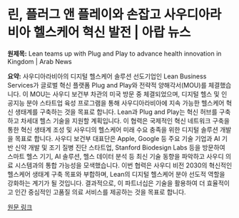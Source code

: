 # 린, 플러그 앤 플레이와 손잡고 사우디아라비아 헬스케어 혁신 발전 | 아랍 뉴스

**원제목:** Lean teams up with Plug and Play to advance health innovation in Kingdom | Arab News

**요약:** 사우디아라비아의 디지털 헬스케어 솔루션 선도기업인 Lean Business Services가 글로벌 혁신 플랫폼 Plug and Play와 전략적 양해각서(MOU)를 체결했습니다.  이 MOU는 사우디 보건부 차관의 미국 방문 중 체결되었으며, 디지털 헬스 및 인공지능 분야 스타트업 육성 프로그램을 통해 사우디아라비아에 지속 가능한 헬스케어 혁신 생태계를 구축하는 것을 목표로 합니다.  Lean과 Plug and Play는 혁신 허브를 구축하고 차세대 헬스 기술을 지원할 계획입니다.  이 협력은 국제적인 혁신 네트워크 구축을 통한 혁신 생태계 조성 및  사우디의 헬스케어 미래 수요 충족을 위한 디지털 솔루션 개발을 목표로 합니다.  사우디 보건부 대표단은 Apple, Google 등 주요 기술 기업과 AI 기반 신약 개발 및 조기 질병 진단 스타트업, Stanford Biodesign Labs 등을 방문하여  스마트 헬스 기기, AI 솔루션, 헬스 데이터 분석 등 최신 기술 동향을 파악하고 사우디 의료 시스템과의 통합 가능성을 모색했습니다.  이번 협력은 사우디 비전 2030의 혁신적인 헬스케어 생태계 구축 목표와 부합하며, Lean의 디지털 헬스케어 분야 선도적 역할을 강화하는 계기가 될 것입니다.  결과적으로, 이 파트너십은 기술을 활용하여 더 효율적이고 인간 중심적인 고품질 의료 서비스를 제공하는 것을 목표로 합니다.

[원문 링크](https://www.arabnews.com/node/2608773/corporate-and-sponsored-content)
